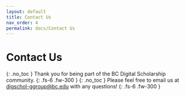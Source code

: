 ```yaml
---
layout: default
title: Contact Us
nav_order: 4
permalink: docs/Contact Us
---
```


# Contact Us
{: .no_toc }
Thank you for being part of the BC Digital Scholarship community.
{: .fs-6 .fw-300 }
{: .no_toc }
Please feel free to email us at [digschol-ggroup@bc.edu](mailto:digschol-ggroup@bc.edu) with any questions!
{: .fs-6 .fw-300 }

